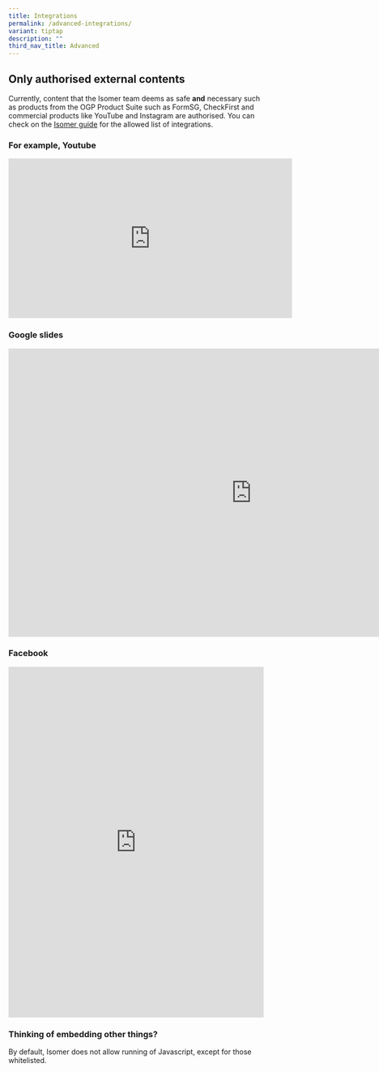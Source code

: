 ```yaml
---
title: Integrations
permalink: /advanced-integrations/
variant: tiptap
description: ""
third_nav_title: Advanced
---
```

<h2>Only authorised external contents</h2>
<p>Currently, content that the Isomer team deems as safe <strong>and</strong> necessary
such as products from the OGP Product Suite such as FormSG, CheckFirst
and commercial products like YouTube and Instagram are authorised. You
can check on the <a href="https://guide.isomer.gov.sg/guide/integration" rel="noopener noreferrer nofollow" target="_blank">Isomer guide</a> for
the allowed list of integrations.</p>
<h3>For example, Youtube</h3>
<div class="iframe-wrapper">
<iframe height="315" width="560" allowfullscreen="true" frameborder="0" src="https://www.youtube.com/embed/6yW8TLKbHyc?si=SnKvCWDVVppGonb4"></iframe>
</div>
<h3>Google slides</h3>
<div class="iframe-wrapper">
<iframe height="569" width="960" allowfullscreen="true" frameborder="0" src="https://docs.google.com/presentation/d/e/2PACX-1vRg3veX44L_rfLVk075B60EWFHrLARSJTsHL5WgF4z4EXxwTgEXssL7weHsmVKZMbjlDYkwhMyvLS60/embed?start=false&amp;loop=false&amp;delayms=3000"></iframe>
</div>
<h3>Facebook </h3>
<div class="iframe-wrapper">
<iframe style="border:none;overflow:hidden" height="692" width="100%" allowfullscreen="true" frameborder="0" src="https://www.facebook.com/plugins/post.php?href=https%3A%2F%2Fwww.facebook.com%2FNDPeeps%2Fposts%2Fpfbid02R6Ciwi56TNoyykF8GjUadPk7ee4Afb3mMCbQg6cU455i7BzCniosotzf2nqDYp4pl&amp;show_text=true&amp;width=500"></iframe>
</div>
<p></p>
<p></p>
<h3>Thinking of embedding other things?</h3>
<p>By default, Isomer does not allow running of Javascript, except for those
whitelisted.</p>